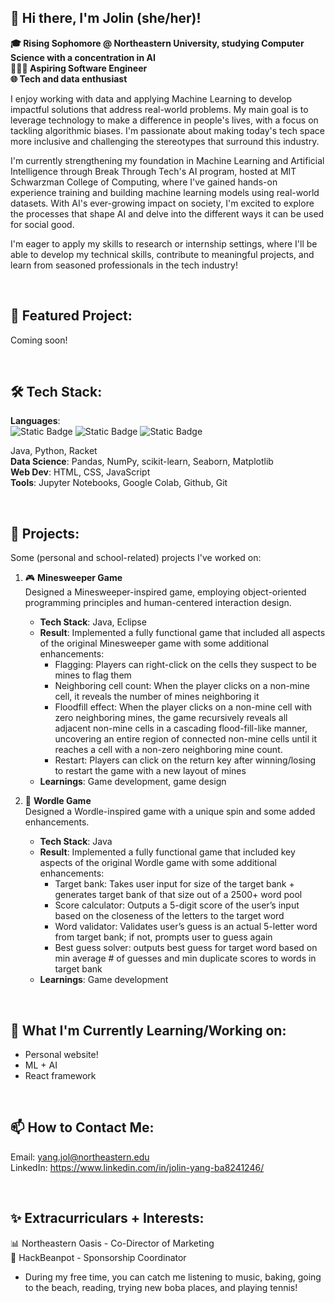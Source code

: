 ##  👋 Hi there, I'm Jolin (she/her)!
**🎓 Rising Sophomore @ Northeastern University, studying Computer Science with a concentration in AI   
👩🏻‍💻  Aspiring Software Engineer  
🌐 Tech and data enthusiast** 

I enjoy working with data and applying Machine Learning to develop impactful solutions that address real-world problems. My main goal is to leverage technology to make a difference in people's lives, with a focus on tackling algorithmic biases. I'm passionate about making today's tech space more inclusive and challenging the stereotypes that surround this industry. 

I'm currently strengthening my foundation in Machine Learning and Artificial Intelligence through Break Through Tech's AI program, hosted at MIT Schwarzman College of Computing, where I've gained hands-on experience training and building machine learning models using real-world datasets. With AI's ever-growing impact on society, I'm excited to explore the processes that shape AI and delve into the different ways it can be used for social good.  

I'm eager to apply my skills to research or internship settings, where I'll be able to develop my technical skills, contribute to meaningful projects, and learn from seasoned professionals in the tech industry!

<br>

## 🎯 **Featured Project**:  
Coming soon!

<br>

## 🛠 Tech Stack: 
**Languages**:   
![Static Badge](https://img.shields.io/badge/Java-purple?style=for-the-badge)
![Static Badge](https://img.shields.io/badge/Python-3776AB?style=for-the-badge&logo=python&logoColor=white) 
![Static Badge](https://img.shields.io/badge/Racket-%239F1D20?style=for-the-badge&logo=racket&logoColor=white) 

  


Java, Python, Racket   
**Data Science**: Pandas, NumPy, scikit-learn, Seaborn, Matplotlib  
**Web Dev**: HTML, CSS, JavaScript   
**Tools**: Jupyter Notebooks, Google Colab, Github, Git       

<br>

## 🚀  Projects:
Some (personal and school-related) projects I've worked on: 
1. 🎮 **Minesweeper Game**  
   Designed a Minesweeper-inspired game, employing object-oriented programming principles and human-centered interaction design.  
   - **Tech Stack**: Java, Eclipse  
   - **Result**: Implemented a fully functional game that included all aspects of the original Minesweeper game with some additional enhancements:  
     - Flagging: Players can right-click on the cells they suspect to be mines to flag them
     - Neighboring cell count: When the player clicks on a non-mine cell, it reveals the number of mines neighboring it
     - Floodfill effect: When the player clicks on a non-mine cell with zero neighboring mines, the game recursively reveals all adjacent non-mine cells in a cascading flood-fill-like manner, uncovering an entire region of connected non-mine cells until it reaches a cell with a non-zero neighboring mine count.
     - Restart: Players can click on the return key after winning/losing to restart the game with a new layout of mines
   - **Learnings**: Game development, game design  

2. 📝 **Wordle Game**  
   Designed a Wordle-inspired game with a unique spin and some added enhancements.  
   - **Tech Stack**: Java
   - **Result**: Implemented a fully functional game that included key aspects of the original Wordle game with some additional enhancements:
     - Target bank: Takes user input for size of the target bank + generates target bank of that size out of a 2500+ word pool
     - Score calculator: Outputs a 5-digit score of the user’s input based on the closeness of the letters to the target word
     - Word validator: Validates user’s guess is an actual 5-letter word from target bank; if not, prompts user to guess again
     - Best guess solver: outputs best guess for target word based on min average # of guesses and min duplicate scores to words in target bank
   - **Learnings**: Game development    
     
<br>

## 🌱 **What I'm Currently Learning/Working on**: 
- Personal website!
- ML + AI
- React framework

<br> 

## 📫 **How to Contact Me**:  
Email: yang.jol@northeastern.edu  
LinkedIn: https://www.linkedin.com/in/jolin-yang-ba8241246/  

<br>

## ✨ **Extracurriculars + Interests**:  
📊 Northeastern Oasis - Co-Director of Marketing   
💬 HackBeanpot - Sponsorship Coordinator  

- During my free time, you can catch me listening to music, baking, going to the beach, reading, trying new boba places, and playing tennis!

<!--
**jolin-yang/jolin-yang** is a ✨ _special_ ✨ repository because its `README.md` (this file) appears on your GitHub profile.

Here are some ideas to get you started:

- 🔭 I’m currently working on ...
- 🌱 I’m currently learning ...
- 👯 I’m looking to collaborate on ...
- 🤔 I’m looking for help with ...
- 💬 Ask me about ...
- 📫 How to reach me: ...
- 😄 Pronouns: ...
- ⚡ Fun fact: ...
-->
